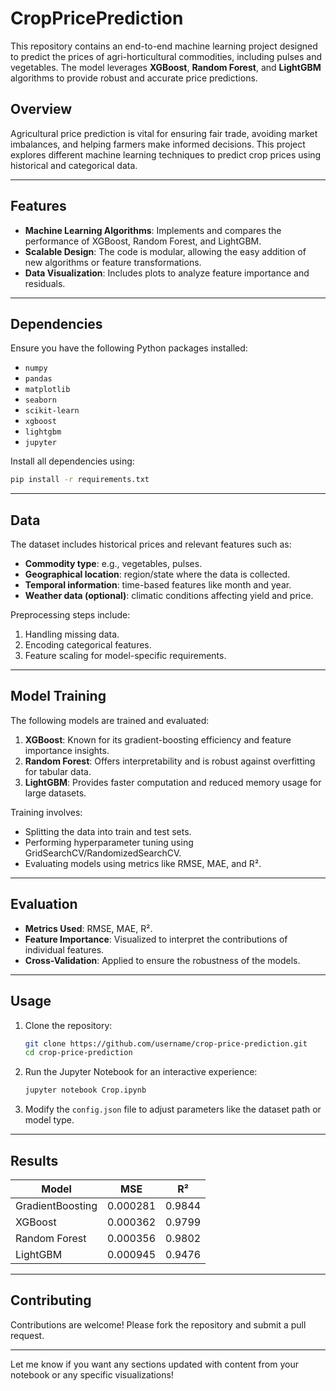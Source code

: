 # CropPricePrediction

This repository contains an end-to-end machine learning project designed to predict the prices of agri-horticultural commodities, including pulses and vegetables. The model leverages **XGBoost**, **Random Forest**, and **LightGBM** algorithms to provide robust and accurate price predictions.

## Overview

Agricultural price prediction is vital for ensuring fair trade, avoiding market imbalances, and helping farmers make informed decisions. This project explores different machine learning techniques to predict crop prices using historical and categorical data.

---

## Features

- **Machine Learning Algorithms**: Implements and compares the performance of XGBoost, Random Forest, and LightGBM.
- **Scalable Design**: The code is modular, allowing the easy addition of new algorithms or feature transformations.
- **Data Visualization**: Includes plots to analyze feature importance and residuals.

---

## Dependencies

Ensure you have the following Python packages installed:

- `numpy`
- `pandas`
- `matplotlib`
- `seaborn`
- `scikit-learn`
- `xgboost`
- `lightgbm`
- `jupyter`

Install all dependencies using:
```bash
pip install -r requirements.txt
```

---

## Data

The dataset includes historical prices and relevant features such as:

- **Commodity type**: e.g., vegetables, pulses.
- **Geographical location**: region/state where the data is collected.
- **Temporal information**: time-based features like month and year.
- **Weather data (optional)**: climatic conditions affecting yield and price.

Preprocessing steps include:

1. Handling missing data.
2. Encoding categorical features.
3. Feature scaling for model-specific requirements.

---

## Model Training

The following models are trained and evaluated:

1. **XGBoost**: Known for its gradient-boosting efficiency and feature importance insights.
2. **Random Forest**: Offers interpretability and is robust against overfitting for tabular data.
3. **LightGBM**: Provides faster computation and reduced memory usage for large datasets.

Training involves:

- Splitting the data into train and test sets.
- Performing hyperparameter tuning using GridSearchCV/RandomizedSearchCV.
- Evaluating models using metrics like RMSE, MAE, and R².

---

## Evaluation

- **Metrics Used**: RMSE, MAE, R².
- **Feature Importance**: Visualized to interpret the contributions of individual features.
- **Cross-Validation**: Applied to ensure the robustness of the models.

---

## Usage

1. Clone the repository:
   ```bash
   git clone https://github.com/username/crop-price-prediction.git
   cd crop-price-prediction
   ```

2. Run the Jupyter Notebook for an interactive experience:
   ```bash
   jupyter notebook Crop.ipynb
   ```

3. Modify the `config.json` file to adjust parameters like the dataset path or model type.

---

## Results

| Model                     | MSE       | R²     |
|---------------------------|-----------|--------|
| GradientBoosting          | 0.000281  | 0.9844 |
| XGBoost                   | 0.000362  | 0.9799 |
| Random Forest             | 0.000356  | 0.9802 |
| LightGBM                  | 0.000945  | 0.9476 |

---

## Contributing

Contributions are welcome! Please fork the repository and submit a pull request.

---

Let me know if you want any sections updated with content from your notebook or any specific visualizations!
